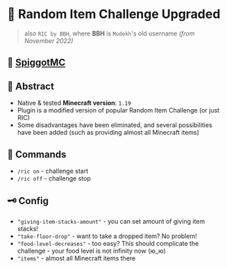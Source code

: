 # 🎲 Random Item Challenge Upgraded
> also `RIC by BBH`, where **BBH** is `Modekh`'s old username _(from November 2022)_

## 🚰 [SpiggotMC](https://www.spigotmc.org/resources/random-item-challenge-by-bbh.105633/)

## 🌃 Abstract

- Native & tested **Minecraft version**: `1.19`
- Plugin is a modified version of popular Random Item Challenge (or just RIC)
- Some disadvantages have been eliminated, and several possibilities have been added (such as providing almost all Minecraft items)

## 💭 Commands

- `/ric on` - challenge start
- `/ric off` - challenge stop

## 🗝 Config

- `"giving-item-stacks-amount"` - you can set amount of giving item stacks!
- `"take-floor-drop"` - want to take a dropped item? No problem!
- `"food-level-decreases"` - too easy? This should complicate the challenge - your food level is not infinity now (ю_ю)
- `"items"` - almost all Minecraft items there

